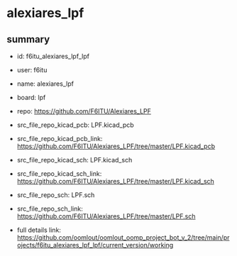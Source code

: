 # alexiares_lpf
 
## summary 
* id: f6itu_alexiares_lpf_lpf
* user: f6itu
* name: alexiares_lpf
* board: lpf
* repo: https://github.com/F6ITU/Alexiares_LPF
* src_file_repo_kicad_pcb: LPF.kicad_pcb
* src_file_repo_kicad_pcb_link: https://github.com/F6ITU/Alexiares_LPF/tree/master/LPF.kicad_pcb
* src_file_repo_kicad_sch: LPF.kicad_sch
* src_file_repo_kicad_sch_link: https://github.com/F6ITU/Alexiares_LPF/tree/master/LPF.kicad_sch

* src_file_repo_sch: LPF.sch
* src_file_repo_sch_link: https://github.com/F6ITU/Alexiares_LPF/tree/master/LPF.sch
* full details link: https://github.com/oomlout/oomlout_oomp_project_bot_v_2/tree/main/projects/f6itu_alexiares_lpf_lpf/current_version/working  







